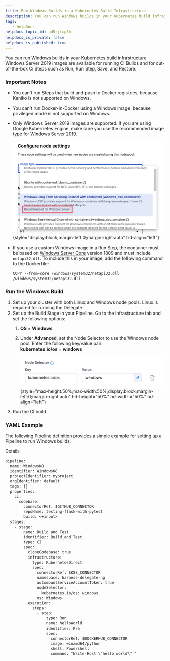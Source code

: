 ```yaml
---
title: Run Windows Builds in a Kubernetes Build Infrastructure
description: You can run Windows builds in your Kubernetes build infrastructure. Windows Server 2019 images are available for running CI Builds and for out-of-the-box Ci Steps.
tags: 
   - helpDocs
helpdocs_topic_id: ud5rjfcp8h
helpdocs_is_private: false
helpdocs_is_published: true
---
```


You can run Windows builds in your Kubernetes build infrastructure.
Windows Server 2019 images are available for running CI Builds and for
out-of-the-box Ci Steps such as Run, Run Step, Save, and Restore.

### Important Notes

-   You can\'t run Steps that build and push to Docker registries,
    because Kaniko is not supported on Windows.

-   You can't run Docker-in-Docker using a Windows image, because
    privileged mode is not supported on Windows.

-   Only Windows Server 2019 images are supported. If you are using
    Google Kubernetes Engine, make sure you use the recommended image
    type for Windows Server 2019.

    ![](./static/run-windows-builds-in-a-kubernetes-build-infrastructure-09.png){style="display:block;margin-left:0;margin-right:auto"
    hd-align="left"}

-   If you use a custom Windows image in a Run Step, the container must
    be based on [Windows Server
    Core](https://hub.docker.com/_/microsoft-windows-servercore) version
    1809 and must include `netapi32.dll`. To include this in your image,
    add the following command to the Dockerfile:

        COPY --from=core /windows/system32/netapi32.dll /windows/system32/netapi32.dll

### Run the Windows Build

1.  Set up your cluster with both Linux and Windows node pools. Linux is
    required for running the Delegate.
2.  Set up the Build Stage in your Pipeline. Go to the Infrastructure
    tab and set the following options:
    1.  **OS** = **Windows**

    2.  Under **Advanced**, set the Node Selector to use the Windows
        node pool. Enter the following key/value pair:\
        **kubernetes.io/os** = **windows**

        ![](./static/run-windows-builds-in-a-kubernetes-build-infrastructure-10.png){style="max-height:50%;max-width:50%;display:block;margin-left:0;margin-right:auto"
        hd-height="50%" hd-width="50%" hd-align="left"}
3.  Run the CI build.

### YAML Example

The following Pipeline definition provides a simple example for setting
up a Pipeline to run Windows builds.

Details

<div>

``` {.hljs .yaml}
pipeline:
  name: WindowsK8
  identifier: WindowsK8
  projectIdentifier: myproject
  orgIdentifier: default
  tags: {}
  properties:
    ci:
      codebase:
        connectorRef: $GITHUB_CONNECTOR
        repoName: testing-flask-with-pytest
        build: <+input>
  stages:
    - stage:
        name: Build and Test
        identifier: Build_and_Test
        type: CI
        spec:
          cloneCodebase: true
          infrastructure:
            type: KubernetesDirect
            spec:
              connectorRef: $K8S_CONNECTOR
              namespace: harness-delegate-ng
              automountServiceAccountToken: true
              nodeSelector:
                kubernetes.io/os: windows
              os: Windows
          execution:
            steps:
              - step:
                  type: Run
                  name: helloWorld
                  identifier: Pre
                  spec:
                    connectorRef: $DOCKERHUB_CONNECTOR
                    image: winamd64/python
                    shell: Powershell
                    command: "Write-Host \"hello world\" "
```

</div>
